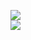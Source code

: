 [![](https://img.shields.io/badge/Made%20With-Github%20Spray-lightgrey.svg?style=for-the-badge&logo=github)](https://github.com/Annihil/github-spray#28863)  
[![](https://i.imgur.com/2DrTn0Z.gif)](https://github.com/Annihil/github-spray)